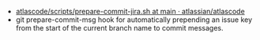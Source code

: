 - [atlascode/scripts/prepare-commit-jira.sh at main · atlassian/atlascode](https://github.com/atlassian/atlascode/blob/main/scripts/prepare-commit-jira.sh)
- git prepare-commit-msg hook for automatically prepending an issue key from the start of the current branch name to commit messages.